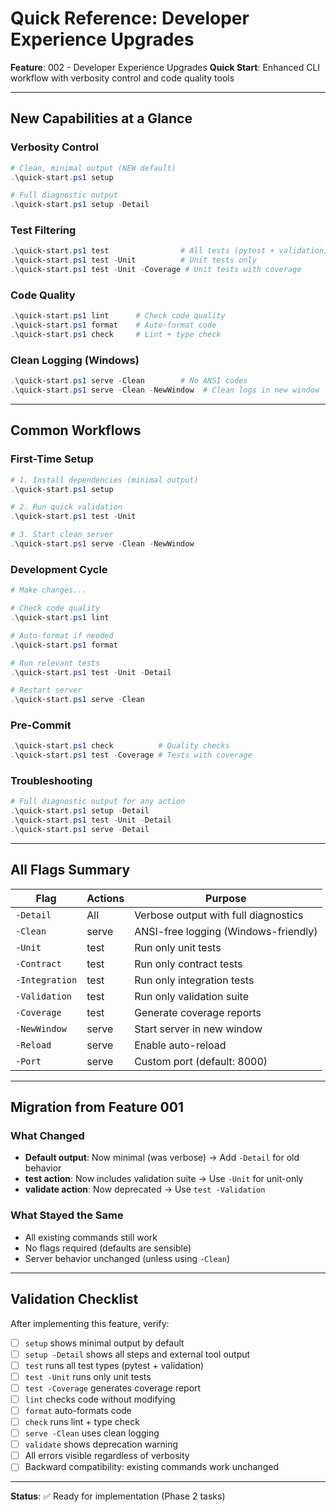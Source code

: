 # Quick Reference: Developer Experience Upgrades

**Feature**: 002 - Developer Experience Upgrades
**Quick Start**: Enhanced CLI workflow with verbosity control and code quality tools

---

## New Capabilities at a Glance

### Verbosity Control
```powershell
# Clean, minimal output (NEW default)
.\quick-start.ps1 setup

# Full diagnostic output
.\quick-start.ps1 setup -Detail
```

### Test Filtering
```powershell
.\quick-start.ps1 test                # All tests (pytest + validation)
.\quick-start.ps1 test -Unit          # Unit tests only
.\quick-start.ps1 test -Unit -Coverage # Unit tests with coverage
```

### Code Quality
```powershell
.\quick-start.ps1 lint      # Check code quality
.\quick-start.ps1 format    # Auto-format code
.\quick-start.ps1 check     # Lint + type check
```

### Clean Logging (Windows)
```powershell
.\quick-start.ps1 serve -Clean        # No ANSI codes
.\quick-start.ps1 serve -Clean -NewWindow  # Clean logs in new window
```

---

## Common Workflows

### First-Time Setup
```powershell
# 1. Install dependencies (minimal output)
.\quick-start.ps1 setup

# 2. Run quick validation
.\quick-start.ps1 test -Unit

# 3. Start clean server
.\quick-start.ps1 serve -Clean -NewWindow
```

### Development Cycle
```powershell
# Make changes...

# Check code quality
.\quick-start.ps1 lint

# Auto-format if needed
.\quick-start.ps1 format

# Run relevant tests
.\quick-start.ps1 test -Unit -Detail

# Restart server
.\quick-start.ps1 serve -Clean
```

### Pre-Commit
```powershell
.\quick-start.ps1 check          # Quality checks
.\quick-start.ps1 test -Coverage # Tests with coverage
```

### Troubleshooting
```powershell
# Full diagnostic output for any action
.\quick-start.ps1 setup -Detail
.\quick-start.ps1 test -Unit -Detail
.\quick-start.ps1 serve -Detail
```

---

## All Flags Summary

| Flag | Actions | Purpose |
|------|---------|---------|
| `-Detail` | All | Verbose output with full diagnostics |
| `-Clean` | serve | ANSI-free logging (Windows-friendly) |
| `-Unit` | test | Run only unit tests |
| `-Contract` | test | Run only contract tests |
| `-Integration` | test | Run only integration tests |
| `-Validation` | test | Run only validation suite |
| `-Coverage` | test | Generate coverage reports |
| `-NewWindow` | serve | Start server in new window |
| `-Reload` | serve | Enable auto-reload |
| `-Port` | serve | Custom port (default: 8000) |

---

## Migration from Feature 001

### What Changed
- **Default output**: Now minimal (was verbose) → Add `-Detail` for old behavior
- **test action**: Now includes validation suite → Use `-Unit` for unit-only
- **validate action**: Now deprecated → Use `test -Validation`

### What Stayed the Same
- All existing commands still work
- No flags required (defaults are sensible)
- Server behavior unchanged (unless using `-Clean`)

---

## Validation Checklist

After implementing this feature, verify:

- [ ] `setup` shows minimal output by default
- [ ] `setup -Detail` shows all steps and external tool output
- [ ] `test` runs all test types (pytest + validation)
- [ ] `test -Unit` runs only unit tests
- [ ] `test -Coverage` generates coverage report
- [ ] `lint` checks code without modifying
- [ ] `format` auto-formats code
- [ ] `check` runs lint + type check
- [ ] `serve -Clean` uses clean logging
- [ ] `validate` shows deprecation warning
- [ ] All errors visible regardless of verbosity
- [ ] Backward compatibility: existing commands work unchanged

---

**Status**: ✅ Ready for implementation (Phase 2 tasks)
